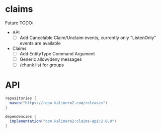 # claims

Future TODO:
- API
  - [ ] Add Cancelable Claim/Unclaim events, currently only "ListenOnly" events are available
- Claims
  - [ ] Add EntityType Command Argument
  - [ ] Generic allow/deny messages
  - [ ] /chunk list for groups
# API

```groovy
repositories {
  maven("https://repo.kalimero2.com/releases")
}

dependencies {
  implementation("com.kalimero2:claims-api:2.0.0")
}
```